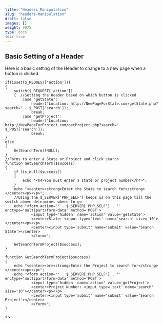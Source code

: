 ```yaml
---
title: "Headers Manipulation"
slug: "headers-manipulation"
draft: false
images: []
weight: 9975
type: docs
toc: true
---
```


## Basic Setting of a Header
Here is a basic setting of the Header to change to a new page when a button is clicked.

    if(isset($_REQUEST['action']))
    {
        switch($_REQUEST['action'])
        {  //Setting the Header based on which button is clicked
            case 'getState':
                header("Location: http://NewPageForState.com/getState.php?search=" . $_POST['search']);
                break;
            case 'getProject':
                header("Location: http://NewPageForProject.com/getProject.php?search=" . $_POST['search']);
                break;
    }
    else
    {
        GetSearchTerm(!NULL);
    }
    //Forms to enter a State or Project and click search
    function GetSearchTerm($success)
    {
        if (is_null($success))
        {
            echo "<h4>You must enter a state or project number</h4>";
        }
        echo "<center><strong>Enter the State to search for</strong></center><p></p>";
        //Using the $_SERVER['PHP_SELF'] keeps us on this page till the switch above determines where to go
        echo "<form action='" . $_SERVER['PHP_SELF'] . "' enctype='multipart/form-data' method='POST'>
                <input type='hidden' name='action' value='getState'>
                <center>State: <input type='text' name='search' size='10'></center><p></p>
                <center><input type='submit' name='submit' value='Search State'></center>
                </form>";
       
        GetSearchTermProject($success);
    }
    
    function GetSearchTermProject($success)
    {
        echo "<center><br><strong>Enter the Project to search for</strong></center><p></p>";
        echo "<form action='" . $_SERVER['PHP_SELF'] . "' enctype='multipart/form-data' method='POST'>
                <input type='hidden' name='action' value='getProject'>
                <center>Project Number: <input type='text' name='search' size='10'></center><p></p>
                <center><input type='submit' name='submit' value='Search Project'></center>
                </form>";
    }
?>

